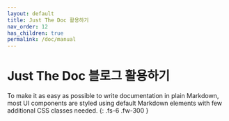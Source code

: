 ```yaml
---
layout: default
title: Just The Doc 활용하기
nav_order: 12
has_children: true
permalink: /doc/manual
---
```


# Just The Doc 블로그 활용하기

To make it as easy as possible to write documentation in plain Markdown, most UI components are styled using default Markdown elements with few additional CSS classes needed.
{: .fs-6 .fw-300 }
